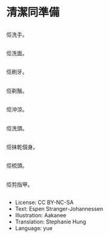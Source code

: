 # 清潔同準備

##
佢洗手。

##
佢洗面。

##
佢刷牙。

##
佢剃鬚。

##
佢沖涼。

##
佢洗頭。

##
佢抹乾個身。

##
佢梳頭。

##
佢剪指甲。

##
* License: CC BY-NC-SA
* Text: Espen Stranger-Johannessen
* Illustration: Aakanee
* Translation: Stephanie Hung
* Language: yue
